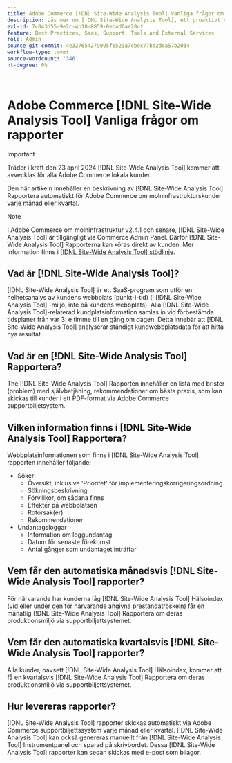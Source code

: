 ```yaml
---
title: Adobe Commerce [!DNL Site-Wide Analysis Tool] Vanliga frågor om rapporter
description: Läs mer om [!DNL Site-Wide Analysis Tool], ett proaktivt självbetjäningsverktyg och en central lagringsplats som innehåller detaljerade systeminsikter och rekommendationer för att säkerställa säkerheten och användbarheten för din Adobe Commerce-installation.
exl-id: 7c843d55-9e2c-4b18-8859-0ebad0ae28cf
feature: Best Practices, Saas, Support, Tools and External Services
role: Admin
source-git-commit: 4e327654279095f6523a7cbec77bd2dca57b2034
workflow-type: tm+mt
source-wordcount: '346'
ht-degree: 0%

---
```


# Adobe Commerce [!DNL Site-Wide Analysis Tool] Vanliga frågor om rapporter

>[!IMPORTANT]
>
>Träder i kraft den 23 april 2024 [!DNL Site-Wide Analysis Tool] kommer att avvecklas för alla Adobe Commerce lokala kunder.

Den här artikeln innehåller en beskrivning av [!DNL Site-Wide Analysis Tool] Rapportera automatiskt för Adobe Commerce om molninfrastrukturskunder varje månad eller kvartal.

>[!NOTE]
>
>I Adobe Commerce om molninfrastruktur v2.4.1 och senare, [!DNL Site-Wide Analysis Tool] är tillgängligt via Commerce Admin Panel. Därför [!DNL Site-Wide Analysis Tool] Rapporterna kan köras direkt av kunden. Mer information finns i [[!DNL Site-Wide Analysis Tool] stödlinje](https://experienceleague.adobe.com/docs/commerce-operations/tools/site-wide-analysis-tool/access.html).

## Vad är [!DNL Site-Wide Analysis Tool]?

[!DNL Site-Wide Analysis Tool] är ett SaaS-program som utför en helhetsanalys av kundens webbplats (punkt-i-tid) (i [!DNL Site-Wide Analysis Tool] -miljö, inte på kundens webbplats). Alla [!DNL Site-Wide Analysis Tool]-relaterad kundplatsinformation samlas in vid förbestämda tidsplaner från var 3: e timme till en gång om dagen. Detta innebär att [!DNL Site-Wide Analysis Tool] analyserar ständigt kundwebbplatsdata för att hitta nya resultat.

## Vad är en [!DNL Site-Wide Analysis Tool] Rapportera?

The [!DNL Site-Wide Analysis Tool] Rapporten innehåller en lista med brister (problem) med självbetjäning, rekommendationer om bästa praxis, som kan skickas till kunder i ett PDF-format via Adobe Commerce supportbiljetsystem.

## Vilken information finns i [!DNL Site-Wide Analysis Tool] Rapportera?

Webbplatsinformationen som finns i [!DNL Site-Wide Analysis Tool] rapporten innehåller följande:

* Söker
   * Översikt, inklusive &#39;Prioritet&#39; för implementeringskorrigeringsordning
   * Sökningsbeskrivning
   * Förvillkor, om sådana finns
   * Effekter på webbplatsen
   * Rotorsak(er)
   * Rekommendationer
* Undantagsloggar
   * Information om loggundantag
   * Datum för senaste förekomst
   * Antal gånger som undantaget inträffar

## Vem får den automatiska månadsvis [!DNL Site-Wide Analysis Tool] rapporter?

För närvarande har kunderna låg [!DNL Site-Wide Analysis Tool] Hälsoindex (vid eller under den för närvarande angivna prestandatröskeln) får en månatlig [!DNL Site-Wide Analysis Tool] Rapportera om deras produktionsmiljö via supportbiljettsystemet.

## Vem får den automatiska kvartalsvis [!DNL Site-Wide Analysis Tool] rapporter?

Alla kunder, oavsett [!DNL Site-Wide Analysis Tool] Hälsoindex, kommer att få en kvartalsvis [!DNL Site-Wide Analysis Tool] Rapportera om deras produktionsmiljö via supportbiljettsystemet.

## Hur levereras rapporter?

[!DNL Site-Wide Analysis Tool] rapporter skickas automatiskt via Adobe Commerce supportbiljettssystem varje månad eller kvartal. [!DNL Site-Wide Analysis Tool] kan också genereras manuellt från [!DNL Site-Wide Analysis Tool] Instrumentpanel och sparad på skrivbordet. Dessa [!DNL Site-Wide Analysis Tool] rapporter kan sedan skickas med e-post som bilagor.
